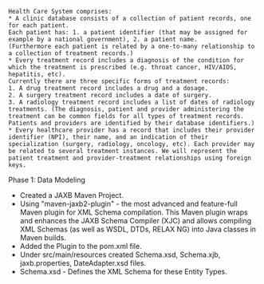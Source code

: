 ```
Health Care System comprises:
* A clinic database consists of a collection of patient records, one for each patient. 
Each patient has: 1. a patient identifier (that may be assigned for example by a national government), 2. a patient name.
(Furthermore each patient is related by a one-to-many relationship to a collection of treatment records.)
* Every treatment record includes a diagnosis of the condition for which the treatment is prescribed (e.g. throat cancer, HIV/AIDS, hepatitis, etc). 
Currently there are three specific forms of treatment records: 
1. A drug treatment record includes a drug and a dosage. 
2. A surgery treatment record includes a date of surgery. 
3. A radiology treatment record includes a list of dates of radiology treatments. (The diagnosis, patient and provider administering the treatment can be common fields for all types of treatment records. Patients and providers are identified by their database identifiers.)
* Every healthcare provider has a record that includes their provider identifier (NPI), their name, and an indication of their specialization (surgery, radiology, oncology, etc). Each provider may be related to several treatment instances. We will represent the patient treatment and provider-treatment relationships using foreign keys.
```



Phase 1: Data Modeling 
* Created a JAXB Maven Project. 
* Using "maven-jaxb2-plugin" - the most advanced and feature-full Maven plugin for XML Schema compilation. This Maven plugin wraps and enhances the JAXB Schema Compiler (XJC) and allows compiling XML Schemas (as well as WSDL, DTDs, RELAX NG) into Java classes in Maven builds.
* Added the Plugin to the pom.xml file.
* Under src/main/resources created Schema.xsd, Schema.xjb, jaxb.properties, DateAdapter.xsd files.
* Schema.xsd - Defines the XML Schema for these Entity Types. 

